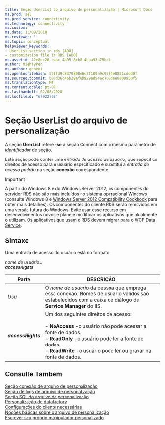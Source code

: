 ```yaml
---
title: Seção UserList do arquivo de personalização | Microsoft Docs
ms.prod: sql
ms.prod_service: connectivity
ms.technology: connectivity
ms.custom: ''
ms.date: 11/09/2018
ms.reviewer: ''
ms.topic: conceptual
helpviewer_keywords:
- UserList section in rds [ADO]
- customization file in RDS [ADO]
ms.assetid: 42e8ec20-eaac-4a95-8cb8-4bba93a75bcb
author: MightyPen
ms.author: genemi
ms.openlocfilehash: 558fd9c8379808e6c2f109a9c9584e8831cddd0f
ms.sourcegitcommit: b87d36c46b39af8b929ad94ec707dee8800950f5
ms.translationtype: MT
ms.contentlocale: pt-BR
ms.lasthandoff: 02/08/2020
ms.locfileid: "67922760"
---
```

# <a name="customization-file-userlist-section"></a>Seção UserList do arquivo de personalização
A seção **UserList** refere **-se** à seção Connect com o mesmo parâmetro de *identificador* de seção.  
  
 Esta seção pode conter uma *entrada de acesso de usuário*, que especifica direitos de acesso para o usuário especificado e substitui a *entrada de acesso* *padrão* na seção **conexão** correspondente.  
  
> [!IMPORTANT]
>  A partir do Windows 8 e do Windows Server 2012, os componentes do servidor RDS não são mais incluídos no sistema operacional Windows (consulte Windows 8 e [Windows Server 2012 Compatibility Cookbook](https://www.microsoft.com/download/details.aspx?id=27416) para obter mais detalhes). Os componentes do cliente RDS serão removidos em uma versão futura do Windows. Evite usar esse recurso em desenvolvimentos novos e planeje modificar os aplicativos que atualmente o utilizam. Os aplicativos que usam o RDS devem migrar para o [WCF Data Service](https://go.microsoft.com/fwlink/?LinkId=199565).  
  
## <a name="syntax"></a>Sintaxe  
 Uma entrada de acesso do usuário está no formato:  
  
 _nome de usuário_**=**   
 **_accessRights_**  
  
|Parte|DESCRIÇÃO|  
|----------|-----------------|  
|*Usu*|O *nome de usuário* da pessoa que emprega essa conexão. Nomes de usuário válidos são estabelecidos com a caixa de diálogo de **Service Manager** do IIS.|  
|**_accessRights_**|Um dos seguintes direitos de acesso:<br /><br /> -   **NoAccess** -o usuário não pode acessar a fonte de dados.<br />-   **ReadOnly** -o usuário pode ler a fonte de dados.<br />-   **ReadWrite** -o usuário pode ler ou gravar na fonte de dados.|  
  
## <a name="see-also"></a>Consulte Também  
 [Seção conexão de arquivo de personalização](../../../ado/guide/remote-data-service/customization-file-connect-section.md)   
 [Seção de logs de arquivo de personalização](../../../ado/guide/remote-data-service/customization-file-logs-section.md)   
 [Seção SQL do arquivo de personalização](../../../ado/guide/remote-data-service/customization-file-sql-section.md)   
 [Personalização de datafactory](../../../ado/guide/remote-data-service/datafactory-customization.md)   
 [Configurações do cliente necessárias](../../../ado/guide/remote-data-service/required-client-settings.md)   
 [Noções básicas sobre o arquivo de personalização](../../../ado/guide/remote-data-service/understanding-the-customization-file.md)   
 [Escrever seu próprio manipulador personalizado](../../../ado/guide/remote-data-service/writing-your-own-customized-handler.md)


